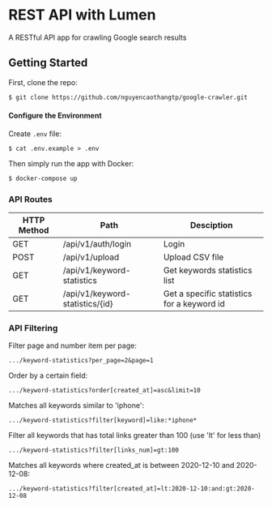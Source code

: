 
# REST API with Lumen

A RESTful API app for crawling Google search results

## Getting Started
First, clone the repo:
```bash
$ git clone https://github.com/nguyencaothangtp/google-crawler.git
```

#### Configure the Environment
Create `.env` file:
```
$ cat .env.example > .env
```

Then simply run the app with Docker:
```bash
$ docker-compose up
```

### API Routes
| HTTP Method	| Path | Desciption  |
| ----- | ----- |------------- |
| GET      | /api/v1/auth/login | Login
| POST     | /api/v1/upload | Upload CSV file
| GET      | /api/v1/keyword-statistics | Get keywords statistics list
| GET      | /api/v1/keyword-statistics/{id} |  Get a specific statistics for a keyword id


### API Filtering
Filter page and number item per page:
```
.../keyword-statistics?per_page=2&page=1
```
Order by a certain field:
```
.../keyword-statistics?order[created_at]=asc&limit=10
```
Matches all keywords similar to 'iphone':
```
.../keyword-statistics?filter[keyword]=like:*iphone*
```
Filter all keywords that has total links greater than 100 (use 'lt' for less than)
```
.../keyword-statistics?filter[links_num]=gt:100
```
Matches all keywords where created_at is between 2020-12-10 and 2020-12-08:
```
.../keyword-statistics?filter[created_at]=lt:2020-12-10:and:gt:2020-12-08
```
